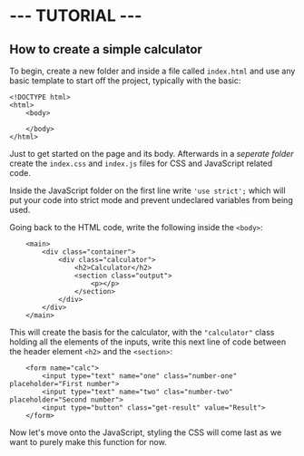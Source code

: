 # --- TUTORIAL ---

## How to create a simple calculator

To begin, create a new folder and inside a file called `index.html` and use any basic template to start off the project, typically with the basic:

```
<!DOCTYPE html>
<html>
    <body>
        
    </body>
</html>
```

Just to get started on the page and its body. Afterwards in a *seperate folder* create the `index.css` and `index.js` files for CSS and JavaScript related code.

Inside the JavaScript folder on the first line write `'use strict';` which will put your code into strict mode and prevent undeclared variables from being used.

Going back to the HTML code, write the following inside the `<body>`:

```
    <main>
        <div class="container">
            <div class="calculator">
                <h2>Calculator</h2>
                <section class="output">
                    <p></p>
                </section>
            </div>
        </div>
    </main>
```

This will create the basis for the calculator, with the `"calculator"` class holding all the elements of the inputs, write this next line of code between the header element `<h2>` and the `<section>`:

```
    <form name="calc">
        <input type="text" name="one" class="number-one" placeholder="First number">
        <input type="text" name="two" clas="number-two" placeholder="Second number">
        <input type="button" class="get-result" value="Result">
    </form>
```

Now let's move onto the JavaScript, styling the CSS will come last as we want to purely make this function for now.
